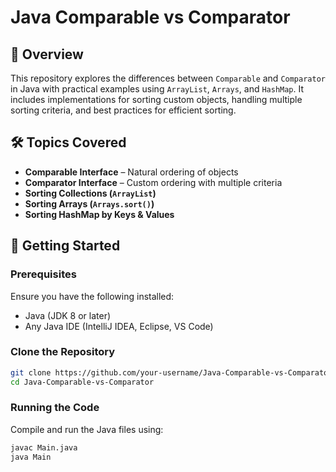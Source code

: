 # Java Comparable vs Comparator  

## 📌 Overview  
This repository explores the differences between `Comparable` and `Comparator` in Java with practical examples using `ArrayList`, `Arrays`, and `HashMap`. It includes implementations for sorting custom objects, handling multiple sorting criteria, and best practices for efficient sorting.  

## 🛠️ Topics Covered  
- **Comparable Interface** – Natural ordering of objects  
- **Comparator Interface** – Custom ordering with multiple criteria  
- **Sorting Collections (`ArrayList`)**  
- **Sorting Arrays (`Arrays.sort()`)**  
- **Sorting HashMap by Keys & Values**  

## 🚀 Getting Started  

### Prerequisites  
Ensure you have the following installed:  
- Java (JDK 8 or later)  
- Any Java IDE (IntelliJ IDEA, Eclipse, VS Code)  

### Clone the Repository  
```sh
git clone https://github.com/your-username/Java-Comparable-vs-Comparator.git
cd Java-Comparable-vs-Comparator
```

### Running the Code
Compile and run the Java files using:
```sh
javac Main.java  
java Main
```

